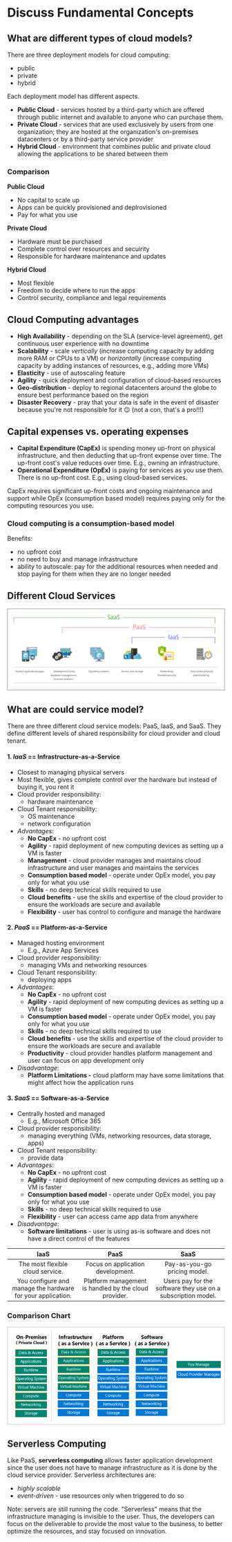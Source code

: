 # Discuss Fundamental Concepts

## What are different types of cloud models?

There are three deployment models for cloud computing:

- public
- private
- hybrid

Each deployment model has different aspects.

- **Public Cloud** - services hosted by a third-party which are offered through public internet and available to anyone who can purchase them. 
- **Private Cloud** - services that are used exclusively by users from one organization; they are hosted at the organization's on-premises datacenters or by a third-party service provider
- **Hybrid Cloud** - environment that combines public and private cloud allowing the applications to be shared between them

### Comparison

**Public Cloud**

- No capital to scale up
- Apps can be quickly provisioned and deplrovisioned
- Pay for what you use

**Private Cloud**

- Hardware must be purchased
- Complete control over resources and secuirity
- Responsible for hardware maintenance and updates

**Hybrid Cloud**

- Most flexible
- Freedom to decide where to run the apps
- Control security, compliance and legal requirements

## Cloud Computing advantages

- **High Availability** - depending on the SLA (service-level agreement), get continuous user experience with no downtime
- **Scalability** - scale *vertically* (increase computing capacity by adding more RAM or CPUs to a VM) or *horizontally* (increase computing capacity by adding instances of resources, e.g., adding  more VMs)
- **Elasticity** - use of autoscaling feature
- **Agility** - quick deployment and configuration of cloud-based resources
- **Geo-distribution** - deploy to regional datacenters around the globe to ensure best performance based on the region
- **Disaster Recovery** - pray that your data is safe in the event of disaster because you're not responsible for it 😉 (not a con, that's a pro!!!)

## Capital expenses vs. operating expenses

- **Capital Expenditure (CapEx)** is spending money up-front on physical infrastructure, and then deducting that up-front expense over time. The up-front cost's value reduces over time. E.g., owning an infrastructure.
- **Operational Expenditure (OpEx)** is paying for services as you use them. There is no up-front cost. E.g., using cloud-based services.

CapEx requires significant up-front costs and ongoing maintenance and support while OpEx (consumption based model) requires paying only for the computing resources you use. 

### Cloud computing is a consumption-based model

Benefits:

- no upfront cost
- no need to buy and manage infrastructure
- ability to autoscale: pay for the additional resources when needed and stop paying for them when they are no longer needed

## Different Cloud Services

![cloud_services](pics/cloud_services.png)

## What are could service model?

There are three different cloud service models: PaaS, IaaS, and SaaS. They define different levels of shared responsibility for cloud provider and cloud tenant. 

#### 1. *IaaS* == Infrastructure-as-a-Service
- Closest to managing physical servers
- Most flexible, gives complete control over the hardware but instead of buying it, you rent it
- Cloud provider responsibility:
    - hardware maintenance
- Cloud Tenant responsibility:
    - OS maintenance
    - network configuration
- *Advantages*:
    - **No CapEx** - no upfront cost
    - **Agility** - rapid deployment of new computing devices as setting up a VM is faster
    - **Management** - cloud provider manages and maintains cloud infrastructure and user manages and maintains the services
    - **Consumption based model** - operate under OpEx model, you pay only for what you use
    - **Skills** - no deep technical skills required to use
    - **Cloud benefits** - use the skills and expertise of the cloud provider to ensure the workloads are secure and available
    - **Flexibility** - user has control to configure and manage the hardware

#### 2. *PaaS* == Platform-as-a-Service
- Managed hosting environment
    - E.g., Azure App Services
- Cloud provider responsibility:
    - managing VMs and networking resources
- Cloud Tenant responsibility:
    - deploying apps
- *Advantages*:
    - **No CapEx** - no upfront cost
    - **Agility** - rapid deployment of new computing devices as setting up a VM is faster
    - **Consumption based model** - operate under OpEx model, you pay only for what you use
    - **Skills** - no deep technical skills required to use
    - **Cloud benefits** - use the skills and expertise of the cloud provider to ensure the workloads are secure and available
    - **Productivity** - cloud provider handles platform management and user can focus on app development only
- *Disadvantage*:
    - **Platform Limitations -** cloud platform may have some limitations that might affect how the application runs

#### 3. *SaaS* == Software-as-a-Service
- Centrally hosted and managed
    - E.g., Microsoft Office 365
- Cloud provider responsibility: 
    - managing everything (VMs, networking resources, data storage, apps)
- Cloud Tenant responsibility:
    - provide data
- *Advantages*:
    - **No CapEx** - no upfront cost
    - **Agility** - rapid deployment of new computing devices as setting up a VM is faster
    - **Consumption based model** - operate under OpEx model, you pay only for what you use
    - **Skills** - no deep technical skills required to use
    - **Flexibility** - user can access came app data from anywhere
- *Disadvantage*:
    - **Software limitations** - user is using as-is software and does not have a direct control of the features

| IaaS | PaaS | SaaS |
| :---: | :---: | :---: |
| The most flexible cloud service. | Focus on application development. | Pay-as-you-go pricing model. |
| You configure and manage the hardware for your application. |  Platform management is handled by the cloud provider. | Users pay for the software they use on a subscription model. |

### Comparison Chart

![cloud_services_comparison](pics/cloud_services_comparison.png)

## Serverless Computing

Like PaaS, **serverless computing** allows faster application development since the user does not have to manage infrastructure as it is done by the cloud service provider. Serverless architectures are:

- *highly scalable*
- *event-driven* - use resources only when triggered to do so

Note: servers are still running the code. "Serverless" means that the infrastructure managing is invisible to the user. Thus, the developers can focus on the deliverable to provide the most value to the business, to better optimize the resources, and stay focused on innovation. 
